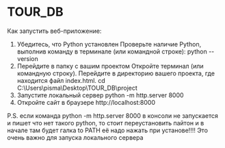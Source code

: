 # TOUR_DB

Как запустить веб-приложение:

1) Убедитесь, что Python установлен
    Проверьте наличие Python, выполнив команду в терминале (или командной строке):
    python --version
2) Перейдите в папку с вашим проектом
    Откройте терминал (или командную строку).
    Перейдите в директорию вашего проекта, где находится файл index.html.
    cd C:\Users\pisma\Desktop\TOUR_DB\project
3) Запустите локальный сервер
    python -m http.server 8000
4) Откройте сайт в браузере
    http://localhost:8000

P.S. если команда python -m http.server 8000 в консоли не запускается и пишет что нет такого python, то стоит переустановить пайтон и в начале там будет галка to PATH её надо нажать при установе!!!! Это очень важно для запуска локального сервера